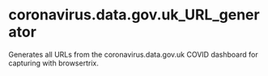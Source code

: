 # coronavirus.data.gov.uk_URL_generator
Generates all URLs from the coronavirus.data.gov.uk COVID dashboard for capturing with browsertrix.
